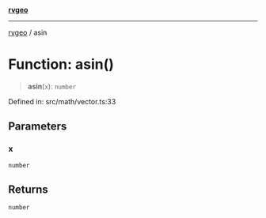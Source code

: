 [**rvgeo**](../README.md)

***

[rvgeo](../globals.md) / asin

# Function: asin()

> **asin**(`x`): `number`

Defined in: src/math/vector.ts:33

## Parameters

### x

`number`

## Returns

`number`
